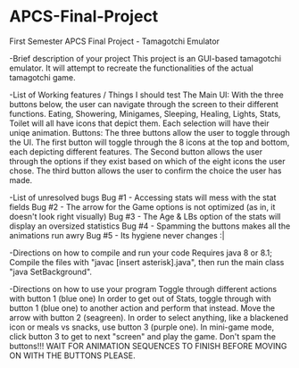 # APCS-Final-Project
First Semester APCS Final Project - Tamagotchi Emulator

-Brief description of your project
  This project is an GUI-based tamagotchi emulator. It will attempt to recreate the functionalities of the actual tamagotchi game.
  
-List of Working features / Things I should test
  The Main UI: With the three buttons below, the user can navigate through the screen to their different functions.
    Eating, Showering, Minigames, Sleeping, Healing, Lights, Stats, Toilet will all have icons that depict them. Each selection will have their uniqe animation.
  Buttons: The three buttons allow the user to toggle through the UI.
    The first button will toggle through the 8 icons at the top and bottom, each depicting different features.
    The Second button allows the user through the options if they exist based on which of the eight icons the user chose. 
    The third button allows the user to confirm the choice the user has made.
  
-List of unresolved bugs
  Bug #1 - Accessing stats will mess with the stat fields
  Bug #2 - The arrow for the Game options is not optimized (as in, it doesn't look right visually)
  Bug #3 - The Age & LBs option of the stats will display an oversized statistics
  Bug #4 - Spamming the buttons makes all the animations run awry
  Bug #5 - Its hygiene never changes :|
  

-Directions on how to compile and run your code 
  Requires java 8 or 8.1;
  Compile the files with "javac [insert asterisk].java", then run the main class "java SetBackground".
  
-Directions on how to use your program
  Toggle through different actions with button 1 (blue one)
  In order to get out of Stats, toggle through with button 1 (blue one) to another action and perform that instead.
  Move the arrow with button 2 (seagreen).
  In order to select anything, like a blackened icon or meals vs snacks, use button 3 (purple one).
  In mini-game mode, click button 3 to get to next "screen" and play the game.
  Don't spam the buttons!!!
  WAIT FOR ANIMATION SEQUENCES TO FINISH BEFORE MOVING ON WITH THE BUTTONS PLEASE. 
